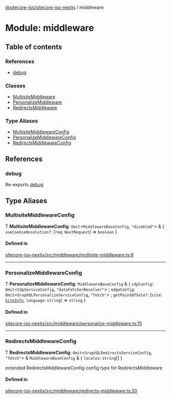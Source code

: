 [@sitecore-jss/sitecore-jss-nextjs](../README.md) / middleware

# Module: middleware

## Table of contents

### References

- [debug](middleware.md#debug)

### Classes

- [MultisiteMiddleware](../classes/middleware.MultisiteMiddleware.md)
- [PersonalizeMiddleware](../classes/middleware.PersonalizeMiddleware.md)
- [RedirectsMiddleware](../classes/middleware.RedirectsMiddleware.md)

### Type Aliases

- [MultisiteMiddlewareConfig](middleware.md#multisitemiddlewareconfig)
- [PersonalizeMiddlewareConfig](middleware.md#personalizemiddlewareconfig)
- [RedirectsMiddlewareConfig](middleware.md#redirectsmiddlewareconfig)

## References

### debug

Re-exports [debug](index.md#debug)

## Type Aliases

### MultisiteMiddlewareConfig

Ƭ **MultisiteMiddlewareConfig**: `Omit`<`MiddlewareBaseConfig`, ``"disabled"``\> & { `useCookieResolution?`: (`req`: `NextRequest`) => `boolean`  }

#### Defined in

[sitecore-jss-nextjs/src/middleware/multisite-middleware.ts:6](https://github.com/Sitecore/jss/blob/3cda72051/packages/sitecore-jss-nextjs/src/middleware/multisite-middleware.ts#L6)

___

### PersonalizeMiddlewareConfig

Ƭ **PersonalizeMiddlewareConfig**: `MiddlewareBaseConfig` & { `cdpConfig`: `Omit`<`CdpServiceConfig`, ``"dataFetcherResolver"``\> ; `edgeConfig`: `Omit`<`GraphQLPersonalizeServiceConfig`, ``"fetch"``\> ; `getPointOfSale?`: (`site`: [`SiteInfo`](index.md#siteinfo), `language`: `string`) => `string`  }

#### Defined in

[sitecore-jss-nextjs/src/middleware/personalize-middleware.ts:15](https://github.com/Sitecore/jss/blob/3cda72051/packages/sitecore-jss-nextjs/src/middleware/personalize-middleware.ts#L15)

___

### RedirectsMiddlewareConfig

Ƭ **RedirectsMiddlewareConfig**: `Omit`<`GraphQLRedirectsServiceConfig`, ``"fetch"``\> & `MiddlewareBaseConfig` & { `locales`: `string`[]  }

extended RedirectsMiddlewareConfig config type for RedirectsMiddleware

#### Defined in

[sitecore-jss-nextjs/src/middleware/redirects-middleware.ts:20](https://github.com/Sitecore/jss/blob/3cda72051/packages/sitecore-jss-nextjs/src/middleware/redirects-middleware.ts#L20)
